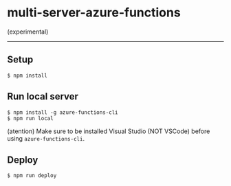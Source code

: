 # multi-server-azure-functions
(experimental)

---

## Setup
```
$ npm install
```

## Run local server
```
$ npm install -g azure-functions-cli
$ npm run local
```

(atention) Make sure to be installed Visual Studio (NOT VSCode) before using `azure-functions-cli`.

## Deploy
```
$ npm run deploy
```
